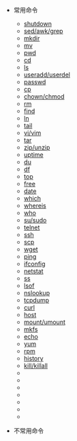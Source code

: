 - 常用命令

    - [shutdown](/docs/usually-commands/shutdown.md)
    - [sed/awk/grep](/docs/usually-commands/sed-awk-grep.md)
    - [mkdir](/docs/usually-commands/mkdir.md)
    - [mv](/docs/usually-commands/mv.md)
    - [pwd](/)
    - [cd](/docs/usually-commands/cd.md)
    - [ls](/docs/usually-commands/ls.md)
    - [useradd/userdel]()
    - [passwd](/docs/usually-commands/passwd.md)
    - [cp](/docs/usually-commands/cp.md)
    - [chown/chmod](/docs/usually-commands/chown-chmod.md)
    - [rm](/docs/usually-commands/rm.md)
    - [find](/docs/usually-commands/find.md)
    - [ln](/docs/usually-commands/ln.md)
    - [tail](/docs/usually-commands/tail.md)
    - [vi/vim](/docs/usually-commands/vi-vim.md)
    - [tar](/docs/usually-commands/tar.md)
    - [zip/unzip](/docs/usually-commands/zip-unzip.md)
    - [uptime](/docs/usually-commands/uptime.md)
    - [du](/docs/usually-commands/du.md)
    - [df](/docs/usually-commands/df.md)
    - [top](/docs/usually-commands/top.md)
    - [free](/docs/usually-commands/free.md)
    - [date](/docs/usually-commands/date.md)
    - [which]()
    - [whereis]()
    - [who]()
    - [su/sudo]()
    - [telnet]()
    - [ssh]()
    - [scp]()
    - [wget]()
    - [ping]()
    - [ifconfig]()
    - [netstat]()
    - [ss]()
    - [lsof]()
    - [nslookup]()
    - [tcpdump]()
    - [curl]()
    - [host]()
    - [mount/umount]()
    - [mkfs]()
    - [echo]()
    - [yum]()
    - [rpm]()
    - [history]()
    - [kill/killall]()
    - []()
    - []()
    - []()
    - []()
    - []()
    - []()
    - []()

- 不常用命令